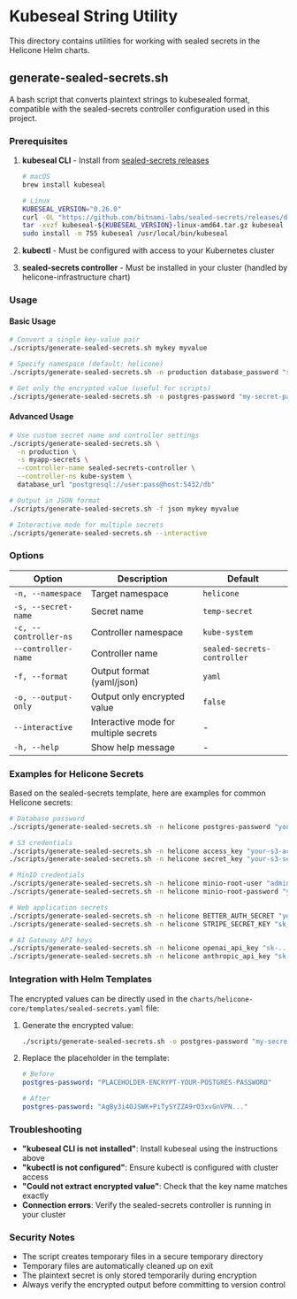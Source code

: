 # Kubeseal String Utility

This directory contains utilities for working with sealed secrets in the Helicone Helm charts.

## generate-sealed-secrets.sh

A bash script that converts plaintext strings to kubesealed format, compatible with the sealed-secrets controller configuration used in this project.

### Prerequisites

1. **kubeseal CLI** - Install from [sealed-secrets releases](https://github.com/bitnami-labs/sealed-secrets/releases)

   ```bash
   # macOS
   brew install kubeseal

   # Linux
   KUBESEAL_VERSION="0.26.0"
   curl -OL "https://github.com/bitnami-labs/sealed-secrets/releases/download/v${KUBESEAL_VERSION}/kubeseal-${KUBESEAL_VERSION}-linux-amd64.tar.gz"
   tar -xvzf kubeseal-${KUBESEAL_VERSION}-linux-amd64.tar.gz kubeseal
   sudo install -m 755 kubeseal /usr/local/bin/kubeseal
   ```

2. **kubectl** - Must be configured with access to your Kubernetes cluster
3. **sealed-secrets controller** - Must be installed in your cluster (handled by helicone-infrastructure chart)

### Usage

#### Basic Usage

```bash
# Convert a single key-value pair
./scripts/generate-sealed-secrets.sh mykey myvalue

# Specify namespace (default: helicone)
./scripts/generate-sealed-secrets.sh -n production database_password "super-secret-password"

# Get only the encrypted value (useful for scripts)
./scripts/generate-sealed-secrets.sh -o postgres-password "my-secret-password"
```

#### Advanced Usage

```bash
# Use custom secret name and controller settings
./scripts/generate-sealed-secrets.sh \
  -n production \
  -s myapp-secrets \
  --controller-name sealed-secrets-controller \
  --controller-ns kube-system \
  database_url "postgresql://user:pass@host:5432/db"

# Output in JSON format
./scripts/generate-sealed-secrets.sh -f json mykey myvalue

# Interactive mode for multiple secrets
./scripts/generate-sealed-secrets.sh --interactive
```

### Options

| Option                | Description                           | Default                     |
| --------------------- | ------------------------------------- | --------------------------- |
| `-n, --namespace`     | Target namespace                      | `helicone`                  |
| `-s, --secret-name`   | Secret name                           | `temp-secret`               |
| `-c, --controller-ns` | Controller namespace                  | `kube-system`               |
| `--controller-name`   | Controller name                       | `sealed-secrets-controller` |
| `-f, --format`        | Output format (yaml/json)             | `yaml`                      |
| `-o, --output-only`   | Output only encrypted value           | `false`                     |
| `--interactive`       | Interactive mode for multiple secrets | -                           |
| `-h, --help`          | Show help message                     | -                           |

### Examples for Helicone Secrets

Based on the sealed-secrets template, here are examples for common Helicone secrets:

```bash
# Database password
./scripts/generate-sealed-secrets.sh -n helicone postgres-password "your-postgres-password"

# S3 credentials
./scripts/generate-sealed-secrets.sh -n helicone access_key "your-s3-access-key"
./scripts/generate-sealed-secrets.sh -n helicone secret_key "your-s3-secret-key"

# MinIO credentials
./scripts/generate-sealed-secrets.sh -n helicone minio-root-user "admin"
./scripts/generate-sealed-secrets.sh -n helicone minio-root-password "your-minio-password"

# Web application secrets
./scripts/generate-sealed-secrets.sh -n helicone BETTER_AUTH_SECRET "your-auth-secret"
./scripts/generate-sealed-secrets.sh -n helicone STRIPE_SECRET_KEY "sk_test_..."

# AI Gateway API keys
./scripts/generate-sealed-secrets.sh -n helicone openai_api_key "sk-..."
./scripts/generate-sealed-secrets.sh -n helicone anthropic_api_key "sk-ant-..."
```

### Integration with Helm Templates

The encrypted values can be directly used in the `charts/helicone-core/templates/sealed-secrets.yaml` file:

1. Generate the encrypted value:

   ```bash
   ./scripts/generate-sealed-secrets.sh -o postgres-password "my-secret-password"
   ```

2. Replace the placeholder in the template:

   ```yaml
   # Before
   postgres-password: "PLACEHOLDER-ENCRYPT-YOUR-POSTGRES-PASSWORD"

   # After
   postgres-password: "AgBy3i4OJSWK+PiTySYZZA9rO3xvGnVPN..."
   ```

### Troubleshooting

- **"kubeseal CLI is not installed"**: Install kubeseal using the instructions above
- **"kubectl is not configured"**: Ensure kubectl is configured with cluster access
- **"Could not extract encrypted value"**: Check that the key name matches exactly
- **Connection errors**: Verify the sealed-secrets controller is running in your cluster

### Security Notes

- The script creates temporary files in a secure temporary directory
- Temporary files are automatically cleaned up on exit
- The plaintext secret is only stored temporarily during encryption
- Always verify the encrypted output before committing to version control
